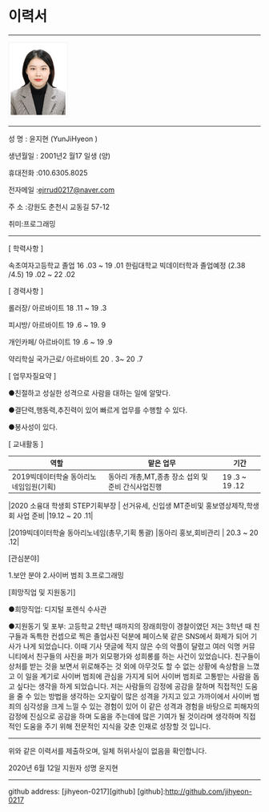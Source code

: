 # 이력서
---

<img src = 증사.jpg height=150 widht=150>

---

성 명 : 윤지현 (YunJiHyeon )  

생년월일 : 2001년2 월17 일생 (양)

휴대전화 :010.6305.8025

전자메일 :ejrrud0217@naver.com

주 소 :강원도 춘천시 교동길 57-12

취미:프로그래밍

---

[ 학력사항 ]

속초여자고등학교 졸업                            16 .03 ~ 19 .01
한림대학교 빅데이터학과 졸업예정 (2.38 /4.5)     19 .02 ~ 22 .02


[ 경력사항 ]

롤러장/ 아르바이트             18 .11 ~ 19 .3

피시방/ 아르바이트             19 .6 ~ 19. 9
 
개인카페/ 아르바이트           19 .6 ~ 19 .9

약리학실 국가근로/ 아르바이트  20 . 3~ 20 .7


[ 업무자질요약 ]

●친절하고  성실한 성격으로 사람을 대하는 일에 알맞다.

●결단력,행동력,추진력이 있어 빠르게 업무를 수행할 수 있다.

●봉사성이 있다.


[ 교내활동 ]

|역할|맡은 업무|기간|
|---|---|---|
|2019빅데이터학술 동아리노네임임원(기획) |   동아리 개총,MT,종총 장소 섭외 및  준비 간식사업진행 |19 .3 ~ 19 .12|

|2020 소융대 학생회 STEP기획부장 |  선거유세, 신입생 MT준비및 홍보영상제작,학생회 사업 준비 |19.12 ~ 20 .11|

|2019빅데이터학술 동아리노네임(총무,기획 통괄) |동아리 홍보,회비관리 |    20.3 ~ 20 .12|



[관심분야]

1.보안 분야
2.사이버 범죄
3.프로그래밍


[희망직업 및 지원동기]

●희망직업: 디지털 포렌식 수사관

●지원동기 및 포부:
고등학교 2학년 때까지의 장래희망이 경찰이였던 저는 3학년 때 친구들과 독특한 컨셉으로 찍은 졸업사진 덕분에 페이스북 같은 SNS에서 화제가 되어 기사가 나게 되었습니다. 이때 기사 댓글에 적지 않은 수의 악플이 달렸고 여러 익명 커뮤니티에서 친구들의 사진을 퍼가 외모평가와 성희롱를 하는 사건이 있었습니다. 친구들이  상처를 받는 것을 보면서 위로해주는 것 외에 아무것도 할 수 없는 상황에 속상함을 느꼈고 이 일을 계기로 사이버 범죄에 관심을 가지게 되어 사이버 범죄로 고통받는 사람을 돕고 싶다는 생각을 하게 되었습니다. 저는 사람들의 감정에 공감을 잘하며 직접적인 도움을 줄 수 있는 방법을 생각하는 오지랖이 많은 성격을 가지고 있고 가까이에서 사이버 범죄의 심각성을 크게 느낄 수 있는 경험이 있어 이 같은 성격과 경험을 바탕으로 피해자의 감정에 진심으로 공감을 하며 도움을 주는데에 많은 기여가 될 것이라며 생각하며 직접적인 도움을 주기 위해 전문적인 지식을 갖춘 인재로 성장할 것 입니다.


-----

위와 같은 이력서를 제출하오며, 일체 허위사실이 없음을 확인합니다.

 2020년 6월 12일 지원자   성명 윤지현

---
github address: [jihyeon-0217][github]
[github]:http://github.com/jihyeon-0217
